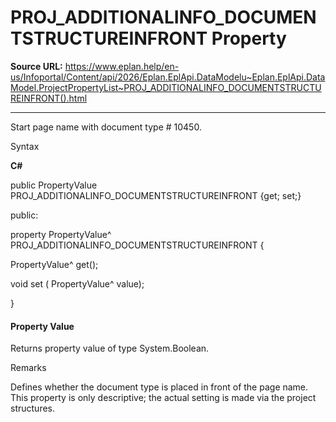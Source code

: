 # PROJ_ADDITIONALINFO_DOCUMENTSTRUCTUREINFRONT Property

**Source URL:** https://www.eplan.help/en-us/Infoportal/Content/api/2026/Eplan.EplApi.DataModelu~Eplan.EplApi.DataModel.ProjectPropertyList~PROJ_ADDITIONALINFO_DOCUMENTSTRUCTUREINFRONT().html

---

Start page name with document type # 10450.

Syntax

**C#**



public PropertyValue PROJ_ADDITIONALINFO_DOCUMENTSTRUCTUREINFRONT {get; set;}

public:

property PropertyValue^ PROJ_ADDITIONALINFO_DOCUMENTSTRUCTUREINFRONT {

   PropertyValue^ get();

   void set (    PropertyValue^ value);

}


#### Property Value

Returns property value of type System.Boolean.

Remarks

Defines whether the document type is placed in front of the page name. This property is only descriptive; the actual setting is made via the project structures.
